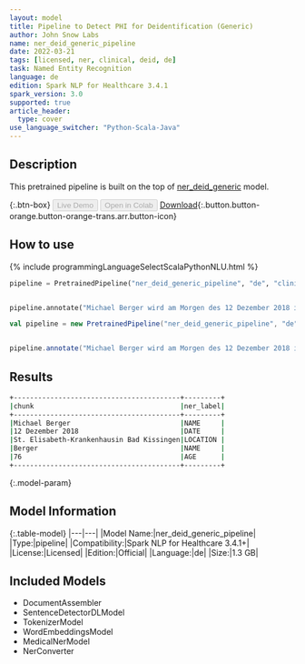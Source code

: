 ```yaml
---
layout: model
title: Pipeline to Detect PHI for Deidentification (Generic)
author: John Snow Labs
name: ner_deid_generic_pipeline
date: 2022-03-21
tags: [licensed, ner, clinical, deid, de]
task: Named Entity Recognition
language: de
edition: Spark NLP for Healthcare 3.4.1
spark_version: 3.0
supported: true
article_header:
  type: cover
use_language_switcher: "Python-Scala-Java"
---
```


## Description

This pretrained pipeline is built on the top of [ner_deid_generic](https://nlp.johnsnowlabs.com/2022/01/06/ner_deid_generic_de.html) model.

{:.btn-box}
<button class="button button-orange" disabled>Live Demo</button>
<button class="button button-orange" disabled>Open in Colab</button>
[Download](https://s3.amazonaws.com/auxdata.johnsnowlabs.com/clinical/models/ner_deid_generic_pipeline_de_3.4.1_3.0_1647888023955.zip){:.button.button-orange.button-orange-trans.arr.button-icon}

## How to use



<div class="tabs-box" markdown="1">
{% include programmingLanguageSelectScalaPythonNLU.html %}

```python
pipeline = PretrainedPipeline("ner_deid_generic_pipeline", "de", "clinical/models")


pipeline.annotate("Michael Berger wird am Morgen des 12 Dezember 2018 ins St. Elisabeth-Krankenhaus in Bad Kissingen eingeliefert. Herr Berger ist 76 Jahre alt und hat zu viel Wasser in den Beinen.")
```
```scala
val pipeline = new PretrainedPipeline("ner_deid_generic_pipeline", "de", "clinical/models")


pipeline.annotate("Michael Berger wird am Morgen des 12 Dezember 2018 ins St. Elisabeth-Krankenhaus in Bad Kissingen eingeliefert. Herr Berger ist 76 Jahre alt und hat zu viel Wasser in den Beinen.")
```
</div>

## Results

```bash
+-----------------------------------------+---------+
|chunk                                    |ner_label|
+-----------------------------------------+---------+
|Michael Berger                           |NAME     |
|12 Dezember 2018                         |DATE     |
|St. Elisabeth-Krankenhausin Bad Kissingen|LOCATION |
|Berger                                   |NAME     |
|76                                       |AGE      |
+-----------------------------------------+---------+
```

{:.model-param}
## Model Information

{:.table-model}
|---|---|
|Model Name:|ner_deid_generic_pipeline|
|Type:|pipeline|
|Compatibility:|Spark NLP for Healthcare 3.4.1+|
|License:|Licensed|
|Edition:|Official|
|Language:|de|
|Size:|1.3 GB|

## Included Models

- DocumentAssembler
- SentenceDetectorDLModel
- TokenizerModel
- WordEmbeddingsModel
- MedicalNerModel
- NerConverter
